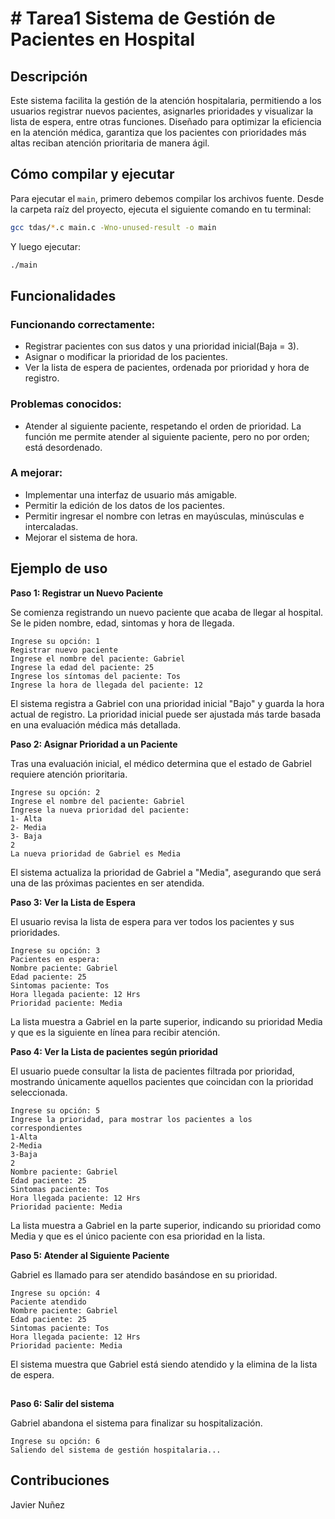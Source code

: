 
# # Tarea1 Sistema de Gestión de Pacientes en Hospital

## Descripción

Este sistema facilita la gestión de la atención hospitalaria, permitiendo a los usuarios registrar nuevos pacientes, asignarles prioridades y visualizar la lista de espera, entre otras funciones. Diseñado para optimizar la eficiencia en la atención médica, garantiza que los pacientes con prioridades más altas reciban atención prioritaria de manera ágil.

## Cómo compilar y ejecutar

Para ejecutar el `main`, primero debemos compilar los archivos fuente. Desde la carpeta raíz del proyecto, ejecuta el siguiente comando en tu terminal:

```bash
gcc tdas/*.c main.c -Wno-unused-result -o main
```
Y luego ejecutar:

```bash
./main
```

## Funcionalidades

### Funcionando correctamente:
- Registrar pacientes con sus datos y una prioridad inicial(Baja = 3).
- Asignar o modificar la prioridad de los pacientes.
- Ver la lista de espera de pacientes, ordenada por prioridad y hora de registro.

### Problemas conocidos:

- Atender al siguiente paciente, respetando el orden de prioridad. La función me permite atender al siguiente paciente, pero no por orden; está desordenado.

### A mejorar:

- Implementar una interfaz de usuario más amigable.
- Permitir la edición de los datos de los pacientes.
- Permitir ingresar el nombre con letras en mayúsculas, minúsculas e intercaladas.
- Mejorar el sistema de hora.

## Ejemplo de uso

**Paso 1: Registrar un Nuevo Paciente**

Se comienza registrando un nuevo paciente que acaba de llegar al hospital. Se le piden nombre, edad, sintomas y hora de llegada.

```
Ingrese su opción: 1
Registrar nuevo paciente
Ingrese el nombre del paciente: Gabriel
Ingrese la edad del paciente: 25
Ingrese los síntomas del paciente: Tos
Ingrese la hora de llegada del paciente: 12
```

El sistema registra a Gabriel con una prioridad inicial "Bajo" y guarda la hora actual de registro. La prioridad inicial puede ser ajustada más tarde basada en una evaluación médica más detallada.

**Paso 2: Asignar Prioridad a un Paciente**

Tras una evaluación inicial, el médico determina que el estado de Gabriel requiere atención prioritaria.

```
Ingrese su opción: 2 
Ingrese el nombre del paciente: Gabriel
Ingrese la nueva prioridad del paciente:
1- Alta
2- Media
3- Baja
2
La nueva prioridad de Gabriel es Media
```

El sistema actualiza la prioridad de Gabriel a "Media", asegurando que será una de las próximas pacientes en ser atendida.

**Paso 3: Ver la Lista de Espera**

El usuario revisa la lista de espera para ver todos los pacientes y sus prioridades.

```
Ingrese su opción: 3
Pacientes en espera: 
Nombre paciente: Gabriel
Edad paciente: 25
Sintomas paciente: Tos
Hora llegada paciente: 12 Hrs
Prioridad paciente: Media
```

La lista muestra a Gabriel en la parte superior, indicando su prioridad Media y que es la siguiente en línea para recibir atención.

**Paso 4: Ver la Lista de pacientes según prioridad**

El usuario puede consultar la lista de pacientes filtrada por prioridad, mostrando únicamente aquellos pacientes que coincidan con la prioridad seleccionada.

```
Ingrese su opción: 5
Ingrese la prioridad, para mostrar los pacientes a los correspondientes
1-Alta
2-Media
3-Baja
2
Nombre paciente: Gabriel
Edad paciente: 25
Sintomas paciente: Tos
Hora llegada paciente: 12 Hrs
Prioridad paciente: Media
```

La lista muestra a Gabriel en la parte superior, indicando su prioridad como Media y que es el único paciente con esa prioridad en la lista.

**Paso 5: Atender al Siguiente Paciente**

Gabriel es llamado para ser atendido basándose en su prioridad.

```
Ingrese su opción: 4
Paciente atendido
Nombre paciente: Gabriel
Edad paciente: 25
Sintomas paciente: Tos
Hora llegada paciente: 12 Hrs
Prioridad paciente: Media
```

El sistema muestra que Gabriel está siendo atendido y la elimina de la lista de espera.

##

**Paso 6: Salir del sistema**

Gabriel abandona el sistema para finalizar su hospitalización.

```
Ingrese su opción: 6
Saliendo del sistema de gestión hospitalaria...
```

## Contribuciones

Javier Nuñez
